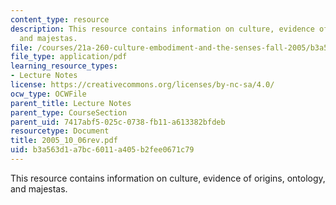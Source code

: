 ```yaml
---
content_type: resource
description: This resource contains information on culture, evidence of origins, ontology,
  and majestas.
file: /courses/21a-260-culture-embodiment-and-the-senses-fall-2005/b3a563d1a7bc6011a405b2fee0671c79_2005_10_06rev.pdf
file_type: application/pdf
learning_resource_types:
- Lecture Notes
license: https://creativecommons.org/licenses/by-nc-sa/4.0/
ocw_type: OCWFile
parent_title: Lecture Notes
parent_type: CourseSection
parent_uid: 7417abf5-025c-0738-fb11-a613382bfdeb
resourcetype: Document
title: 2005_10_06rev.pdf
uid: b3a563d1-a7bc-6011-a405-b2fee0671c79
---
```

This resource contains information on culture, evidence of origins, ontology, and majestas.